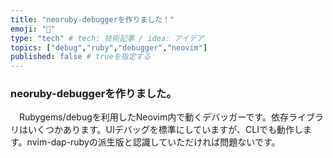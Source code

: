 ```yaml
---
title: "neoruby-debuggerを作りました！"
emoji: "👻"
type: "tech" # tech: 技術記事 / idea: アイデア
topics: ["debug","ruby","debugger","neovim"]
published: false # trueを指定する
---
```


### neoruby-debuggerを作りました。

　Rubygems/debugを利用したNeovim内で動くデバッガーです。依存ライブラリはいくつかあります。UIデバッグを標準にしていますが、CLIでも動作します。nvim-dap-rubyの派生版と認識していただければ問題ないです。

